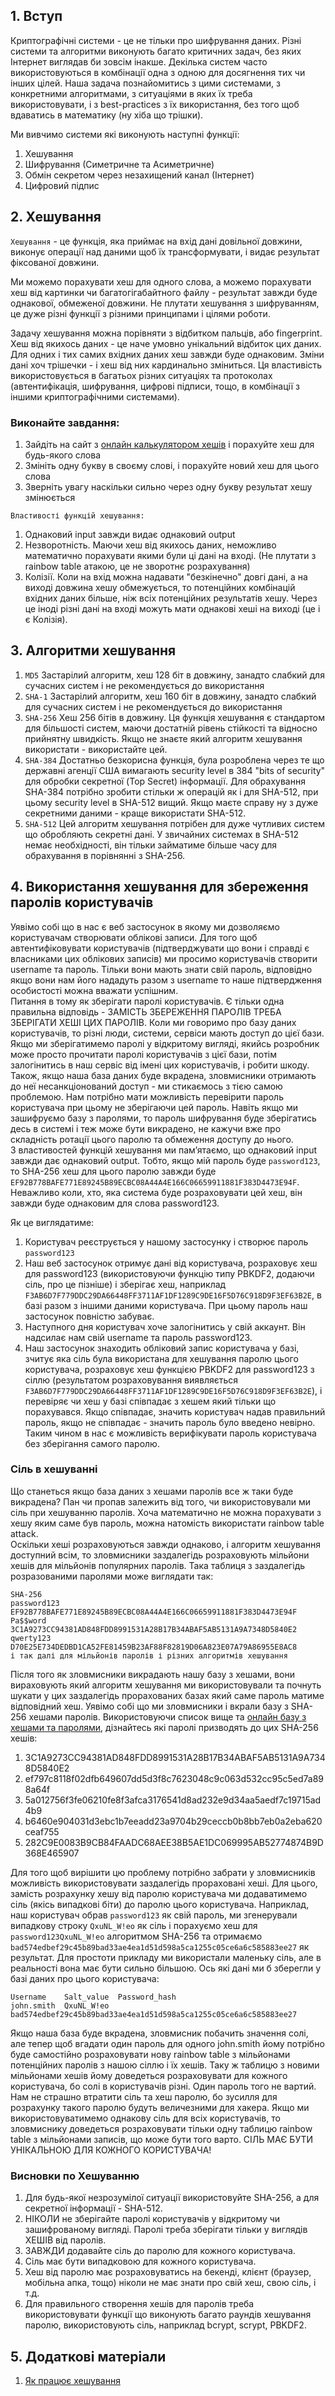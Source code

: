## 1. Вступ
Криптографічні системи - це не тільки про шифрування даних. Різні системи та алгоритми виконують багато критичних задач, без яких Інтернет виглядав би зовсім інакше. Декілька систем часто використовуються в комбінації одна з одною для досягнення тих чи інших цілей.
Наша задача познайомитись з цими системами, з конкретними алгоритмами, з ситуаціями в яких їх треба використовувати, і з best-practices з їх використання, без того щоб вдаватись в математику (ну хіба що трішки).  

Ми вивчимо системи які виконують наступні функції:  
1. Хешування
2. Шифрування (Симетричне та Асиметричне)
3. Обмін секретом через незахищений канал (Інтернет)
4. Цифровий підпис

## 2. Хешування
`Хешування` - це функція, яка приймає на вхід дані довільної довжини, виконує операції над даними щоб їх трансформувати, і видає результат фіксованої довжини.  

Ми можемо порахувати хеш для одного слова, а можемо порахувати хеш від картинки чи багатогігабайтного файлу - результат завжди буде однакової, обмеженої довжини. Не плутати хешування з шифруванням, це дуже різні функції з різними принципами і цілями роботи.  

Задачу хешування можна порівняти з відбитком пальців, або fingerprint. Хеш від якихось даних - це наче умовно унікальний відбиток цих даних. Для одних і тих самих вхідних даних хеш завжди буде однаковим. Зміни дані хоч трішечки - і хеш від них кардинально зміниться. Ця властивість використовується в багатьох різних ситуаціях та протоколах (автентифікація, шифрування, цифрові підписи, тощо, в комбінації з іншими криптографічними системами).

### Виконайте завдання:
1. Зайдіть на сайт з [онлайн калькулятором хешів](https://www.pelock.com/products/hash-calculator) і порахуйте хеш для будь-якого слова  
2. Змініть одну букву в своєму слові, і порахуйте новий хеш для цього слова  
3. Зверніть увагу наскільки сильно через одну букву результат хешу змінюється  

`Властивості функцій хешування:`  
1. Однаковий input завжди видає однаковий output  
2. Незворотність. Маючи хеш від якихось даних, неможливо математично порахувати якими були ці дані на вході. (Не плутати з rainbow table атакою, це не зворотнє розрахування)
3. Колізії. Коли на вхід можна надавати "безкінечно" довгі дані, а на виході довжина хешу обмежується, то потенційних комбінацій вхідних даних більше, ніж всіх потенційних результатів хешу. Через це іноді різні дані на вході можуть мати однакові хеші на виході (це і є Колізія).

## 3. Алгоритми хешування
1. `MD5` Застарілий алгоритм, хеш 128 біт в довжину, занадто слабкий для сучасних систем і не рекомендується до використання  
2. `SHA-1` Застарілий алгоритм, хеш 160 біт в довжину, занадто слабкий для сучасних систем і не рекомендується до використання  
3. `SHA-256` Хеш 256 бітів в довжину. Ця функція хешування є стандартом для більшості систем, маючи достатній рівень стійкості та відносно прийнятну швидкість. Якщо не знаєте який алгоритм хешування використати - використайте цей.  
4. `SHA-384` Достатньо безкорисна функція, була розроблена через те що державні агенції США вимагають security level в 384 "bits of security" для обробки секретної (Top Secret) інформації. Для обрахування SHA-384 потрібно зробити стільки ж операцій як і для SHA-512, при цьому security level в SHA-512 вищий. Якщо маєте справу ну з дуже секретними даними - краще використати SHA-512. 
5. `SHA-512` Цей алгоритм хешування потрібен для дуже чутливих систем що обробляють секретні дані. У звичайних системах в SHA-512 немає необхідності, він тільки займатиме більше часу для обрахування в порівнянні з SHA-256.

## 4. Використання хешування для збереження паролів користувачів
Уявімо собі що в нас є веб застосунок в якому ми дозволяємо користувачам створювати облікові записи. Для того щоб автентифіковувати користувачів (підтверджувати що вони і справді є власниками цих облікових записів) ми просимо користувачів створити username та пароль. Тільки вони мають знати свій пароль, відповідно якщо вони нам його нададуть разом з username то наше підтвердження особистості можна вважати успішним.  
Питання в тому як зберігати паролі користувачів. Є тільки одна правильна відповідь - ЗАМІСТЬ ЗБЕРЕЖЕННЯ ПАРОЛІВ ТРЕБА ЗБЕРІГАТИ ХЕШІ ЦИХ ПАРОЛІВ. Коли ми говоримо про базу даних користувачів, то різні люди, системи, сервіси мають доступ до цієї бази. Якщо ми зберігатимемо паролі у відкритому вигляді, якийсь розробник може просто прочитати паролі користувачів з цієї бази, потім залогінитись в наш сервіс від імені цих користувачів, і робити шкоду. Також, якщо наша база даних буде вкрадена, зловмисники отримають до неї несанкціонований доступ - ми стикаємось з тією самою проблемою. Нам потрібно мати можливість перевірити пароль користувача при цьому не зберігаючи цей пароль. Навіть якщо ми зашифруємо базу з паролями, то пароль шифрування буде зберігатись десь в системі і теж може бути викрадено, не кажучи вже про складність ротації цього паролю та обмеження доступу до нього.  
З властивостей функцій хешування ми памʼятаємо, що однаковий input завжди дає однаковий output. Тобто, якщо мій пароль буде `password123`, то SHA-256 хеш для цього паролю завжди буде `EF92B778BAFE771E89245B89ECBC08A44A4E166C06659911881F383D4473E94F`. Неважливо коли, хто, яка система буде розраховувати цей хеш, він завжди буде однаковим для слова password123.  

Як це виглядатиме:  
1. Користувач реєструється у нашому застосунку і створює пароль `password123`
2. Наш веб застосунок отримує дані від користувача, розраховує хеш для password123 (використовуючи функцію типу PBKDF2, додаючи сіль, про це пізніше) і зберігає хеш, наприклад `F3AB6D7F779DDC29DA66448FF3711AF1DF1289C9DE16F5D76C918D9F3EF63B2E`, в базі разом з іншими даними користувача. При цьому пароль наш застосунок повністю забуває.  
3. Наступного дня користувач хоче залогінитись у свій аккаунт. Він надсилає нам свій username та пароль password123.  
4. Наш застосунок знаходить обліковий запис користувача у базі, зчитує яка сіль була використана для хешування паролю цього користувача, розраховує хеш функцією PBKDF2 для password123 з сіллю (результатом розраховування виявляється `F3AB6D7F779DDC29DA66448FF3711AF1DF1289C9DE16F5D76C918D9F3EF63B2E`), і перевіряє чи хеш у базі співпадає з хешем який тільки що порахувався. Якщо співпадає, значить користувач надав правильний пароль, якщо не співпадає - значить пароль було введено невірно.
Таким чином в нас є можливість верифікувати пароль користувача без зберігання самого паролю.

### Сіль в хешуванні
Що станеться якщо база даних з хешами паролів все ж таки буде викрадена? Пан чи пропав залежить від того, чи використовували ми сіль при хешуванню паролів. Хоча математично не можна порахувати з хешу яким саме був пароль, можна натомість використати rainbow table attack.  
Оскільки хеші розраховуються завжди однаково, і алгоритм хешування доступний всім, то зловмисники заздалегідь розраховують мільйони хешів для мільйонів популярних паролів. Така таблиця з заздалегідь розразованими паролями може виглядати так:  
```
SHA-256
password123 EF92B778BAFE771E89245B89ECBC08A44A4E166C06659911881F383D4473E94F
Pa$$word 3C1A9273CC94381AD848FDD8991531A28B17B34ABAF5AB5131A9A7348D5840E2
qwerty123 D70E25E734DEDBD1CA52FE81459B23AF88F82819D06A823E07A79A86955E8AC8
і так далі для мільйонів паролів і різних алгоритмів хешування
```
Після того як зловмисники викрадають нашу базу з хешами, вони вираховують який алгоритм хешування ми використовували та почнуть шукати у цих заздалегідь прорахованих базах який саме пароль матиме відповідний хеш. Уявімо собі що ми зловмисники і вкрали базу з SHA-256 хешами паролів. Використовуючи список вище та [онлайн базу з хешами та паролями](https://crackstation.net/), дізнайтесь які паролі призводять до цих SHA-256 хешів:  
1. 3C1A9273CC94381AD848FDD8991531A28B17B34ABAF5AB5131A9A7348D5840E2
2. ef797c8118f02dfb649607dd5d3f8c7623048c9c063d532cc95c5ed7a898a64f
3. 5a012756f3fe06210fe8f3afca3176541d8ad232e9d34aa5aedf7c19715ad4b9
4. b6460e904031d3ebc1b7eeadd23a9704b29ceccb0b8bb7eb0a2eba620ceaf755
5. 282C9E0083B9CB84FAADC68AEE38B5AE1DC069995AB52774874B9D368E465907

Для того щоб вирішити цю проблему потрібно забрати у зловмисників можливість використовувати заздалегідь прораховані хеші. Для цього, замість розрахунку хешу від паролю користувача ми додаватимемо сіль (якісь випадкові біти) до паролю цього користувача. Наприклад, наш користувач обрав `password123` як свій пароль, ми згенерували випадкову строку `QxuNL_W!eo` як сіль і порахуємо хеш для `password123QxuNL_W!eo` алгоритмом SHA-256 та отримаємо `bad574edbef29c45b89bad33ae4ea1d51d598a5ca1255c05ce6a6c585883ee27` як результат. Для простоти прикладу ми використали маленьку сіль, але в реальності вона має бути сильно більшою. Ось які дані ми б зберегли у базі даних про цього користувача: 
```
Username    Salt_value  Password_hash
john.smith  QxuNL_W!eo  bad574edbef29c45b89bad33ae4ea1d51d598a5ca1255c05ce6a6c585883ee27
```
Якщо наша база буде вкрадена, зловмисник побачить значення солі, але тепер щоб вгадати один пароль для одного john.smith йому потрібно буде самостійно розраховувати нову rainbow table з мільйонами потенційних паролів з нашою сіллю і їх хешів. Таку ж таблицю з новими мільйонами хешів йому доведеться розраховувати для кожного користувача, бо солі в користувачів різні. Один пароль того не вартий. Нам не страшно втратити сіль та хеш паролю, бо зусилля для розрахунку такого паролю будуть величезними для хакера. Якщо ми використовуватимемо однакову сіль для всіх користувачів, то зловмиснику доведеться розраховувати тільки одну таблицю rainbow table з мільйонами записів, що може бути того варто. СІЛЬ МАЄ БУТИ УНІКАЛЬНОЮ ДЛЯ КОЖНОГО КОРИСТУВАЧА!

### Висновки по Хешуванню
1. Для будь-якої незрозумілої ситуації використовуйте SHA-256, а для секретної інформації - SHA-512.
2. НІКОЛИ не зберігайте паролі користувачів у відкритому чи зашифрованому вигляді. Паролі треба зберігати тільки у виглядів ХЕШІВ від паролів.
3. ЗАВЖДИ додавайте сіль до паролю для кожного користувача.
4. Сіль має бути випадковою для кожного користувача.
5. Хеш від паролю має розраховуватись на бекенді, клієнт (браузер, мобільна апка, тощо) ніколи не має знати про свій хеш, свою сіль, і т.д.
6. Для правильного створення хешів для паролів треба використовувати функції що виконують багато раундів хешування паролю, використовують сіль, наприклад bcrypt, scrypt, PBKDF2.

## 5. Додаткові матеріали
1. [Як працює хешування](https://www.practicalnetworking.net/series/cryptography/hashing-algorithm/)  
